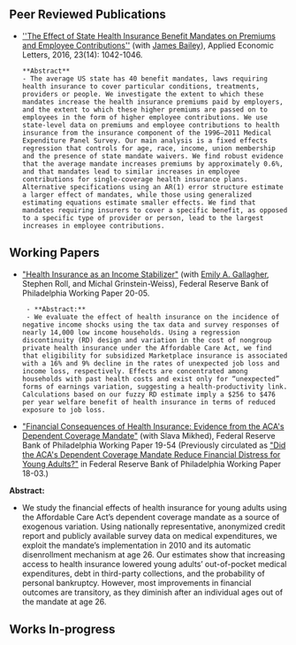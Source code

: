 ## Peer Reviewed Publications

 - [''The Effect of State Health Insurance Benefit Mandates on Premiums and Employee Contributions''](https://www.tandfonline.com/doi/full/10.1080/13504851.2015.1130786) (with [James Bailey](https://sites.temple.edu/jamesbailey/)), Applied Economic Letters, 2016, 23(14): 1042-1046.

       **Abstract**  
       - The average US state has 40 benefit mandates, laws requiring health insurance to cover particular conditions, treatments, providers or people. We investigate the extent to which these mandates increase the health insurance premiums paid by employers, and the extent to which these higher premiums are passed on to employees in the form of higher employee contributions. We use state-level data on premiums and employee contributions to health insurance from the insurance component of the 1996–2011 Medical Expenditure Panel Survey. Our main analysis is a fixed effects regression that controls for age, race, income, union membership and the presence of state mandate waivers. We find robust evidence that the average mandate increases premiums by approximately 0.6%, and that mandates lead to similar increases in employee contributions for single-coverage health insurance plans. Alternative specifications using an AR(1) error structure estimate a larger effect of mandates, while those using generalized estimating equations estimate smaller effects. We find that mandates requiring insurers to cover a specific benefit, as opposed to a specific type of provider or person, lead to the largest increases in employee contributions. 

## Working Papers

- ["Health Insurance as an Income Stabilizer"](https://philadelphiafed.org/-/media/research-and-data/publications/working-papers/2020/wp20-05.pdf) (with [Emily A. Gallagher](https://sites.google.com/site/emgallag/), Stephen Roll, and Michal Grinstein-Weiss), Federal Reserve Bank of Philadelphia Working Paper 20-05.

       - **Abstract:**  
       - We evaluate the effect of health insurance on the incidence of negative income shocks using the tax data and survey responses of nearly 14,000 low income households. Using a regression discontinuity (RD) design and variation in the cost of nongroup private health insurance under the Affordable Care Act, we find that eligibility for subsidized Marketplace insurance is associated with a 16% and 9% decline in the rates of unexpected job loss and income loss, respectively. Effects are concentrated among households with past health costs and exist only for “unexpected” forms of earnings variation, suggesting a health-productivity link. Calculations based on our fuzzy RD estimate imply a $256 to $476 per year welfare benefit of health insurance in terms of reduced exposure to job loss. 

- ["Financial Consequences of Health Insurance: Evidence from the ACA's Dependent Coverage Mandate"](https://philadelphiafed.org/-/media/research-and-data/publications/working-papers/2019/wp19-54.pdf?la=en) (with Slava Mikhed), Federal Reserve Bank of Philadelphia Working Paper 19-54 (Previously circulated as ["Did the ACA's Dependent Coverage Mandate Reduce Financial Distress for Young Adults?"](https://philadelphiafed.org/-/media/research-and-data/publications/working-papers/2018/wp18-03.pdf) in Federal Reserve Bank of Philadelphia Working Paper 18-03.)

**Abstract:**  
 - We study the financial effects of health insurance for young adults using the Affordable Care Act’s dependent coverage mandate as a source of exogenous variation. Using nationally representative, anonymized credit report and publicly available survey data on medical expenditures, we exploit the mandate’s implementation in 2010 and its automatic disenrollment mechanism at age 26. Our estimates show that increasing access to health insurance lowered young adults’ out-of-pocket medical expenditures, debt in third-party collections, and the probability of personal bankruptcy. However, most improvements in financial outcomes are transitory, as they diminish after an individual ages out of the mandate at age 26.


## Works In-progress
